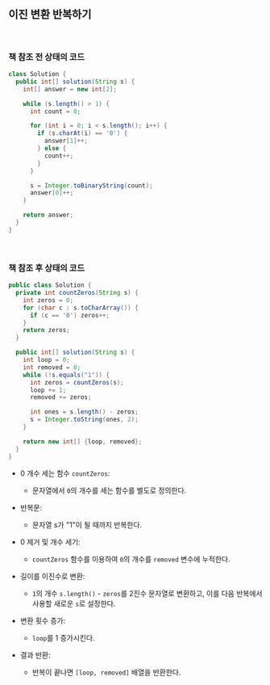 ## 이진 변환 반복하기

<br>

### 책 참조 전 상태의 코드
```java
class Solution {
  public int[] solution(String s) {
    int[] answer = new int[2];

    while (s.length() > 1) {
      int count = 0;

      for (int i = 0; i < s.length(); i++) {
        if (s.charAt(i) == '0') {
          answer[1]++;
        } else {
          count++;
        }
      }

      s = Integer.toBinaryString(count);
      answer[0]++;
    }

    return answer;
  }
}
```

<br>

### 책 참조 후 상태의 코드
```java
public class Solution {
  private int countZeros(String s) {
    int zeros = 0;
    for (char c : s.toCharArray()) {
      if (c == '0') zeros++;
    }
    return zeros;
  }

  public int[] solution(String s) {
    int loop = 0;
    int removed = 0;
    while (!s.equals("1")) {
      int zeros = countZeros(s);
      loop += 1;
      removed += zeros;

      int ones = s.length() - zeros;
      s = Integer.toString(ones, 2);
    }

    return new int[] {loop, removed};
  }
}
```

* 0 개수 세는 함수 `countZeros`: 
  * 문자열에서 `0`의 개수를 세는 함수를 별도로 정의한다.

* 반복문: 
  * 문자열 s가 "1"이 될 때까지 반복한다.
  
* 0 제거 및 개수 세기: 
  * `countZeros` 함수를 이용하여 `0`의 개수를 `removed` 변수에 누적한다.

* 길이를 이진수로 변환: 
  * `1`의 개수 `s.length()` - `zeros`를 2진수 문자열로 변환하고, 이를 다음 반복에서 사용할 새로운 `s`로 설정한다.

* 변환 횟수 증가: 
  * `loop`를 1 증가시킨다.

* 결과 반환: 
  * 반복이 끝나면 `[loop, removed]` 배열을 반환한다.